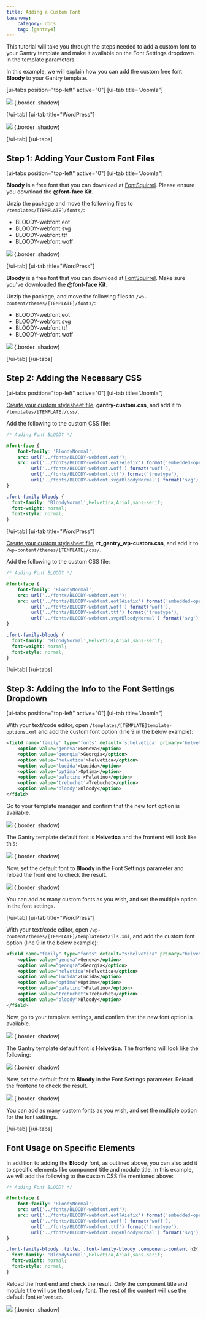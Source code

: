 ```yaml
---
title: Adding a Custom Font
taxonomy:
    category: docs
    tag: [gantry4]
---
```


This tutorial will take you through the steps needed to add a custom font to your Gantry template and make it available on the Font Settings dropdown in the template parameters.

In this example, we will explain how you can add the custom free font **Bloody** to your Gantry template.

[ui-tabs position="top-left" active="0"]
[ui-tab title="Joomla"]

![](custom-font-setting.jpg)  {.border .shadow}

[/ui-tab]
[ui-tab title="WordPress"]

![](custom-font-setting_wp.jpg)  {.border .shadow}

[/ui-tab]
[/ui-tabs]

Step 1: Adding Your Custom Font Files
--------------------------------------

[ui-tabs position="top-left" active="0"]
[ui-tab title="Joomla"]

**Bloody** is a free font that you can download at [FontSquirrel](http://www.fontsquirrel.com/fonts/Bloody). Please ensure you download the **@font-face Kit**.

Unzip the package and move the following files to `/templates/[TEMPLATE]/fonts/`:

* BLOODY-webfont.eot
* BLOODY-webfont.svg
* BLOODY-webfont.ttf
* BLOODY-webfont.woff

![](custom-font-files.jpg)  {.border .shadow}

[/ui-tab]
[ui-tab title="WordPress"]

**Bloody** is a free font that you can download at [FontSquirrel](http://www.fontsquirrel.com/fonts/Bloody). Make sure you've downloaded the **@font-face Kit**.

Unzip the package, and move the following files to `/wp-content/themes/[TEMPLATE]/fonts/`:

* BLOODY-webfont.eot
* BLOODY-webfont.svg
* BLOODY-webfont.ttf
* BLOODY-webfont.woff

![](custom-font-files_wp.jpg)  {.border .shadow}

[/ui-tab]
[/ui-tabs]

Step 2: Adding the Necessary CSS
--------------------------------

[ui-tabs position="top-left" active="0"]
[ui-tab title="Joomla"]

[Create your custom stylesheet file](../adding-a-custom-stylesheet), __gantry-custom.css__, and add it to `/templates/[TEMPLATE]/css/`.

Add the following to the custom CSS file:

```css
/* Adding Font BLOODY */

@font-face {
    font-family: 'BloodyNormal';
    src: url('../fonts/BLOODY-webfont.eot');
    src: url('../fonts/BLOODY-webfont.eot?#iefix') format('embedded-opentype'),
         url('../fonts/BLOODY-webfont.woff') format('woff'),
         url('../fonts/BLOODY-webfont.ttf') format('truetype'),
         url('../fonts/BLOODY-webfont.svg#BloodyNormal') format('svg');
}

.font-family-bloody {
  font-family: 'BloodyNormal',Helvetica,Arial,sans-serif;
  font-weight: normal;
  font-style: normal;
}
```

[/ui-tab]
[ui-tab title="WordPress"]

[Create your custom stylesheet file](../adding-a-custom-stylesheet), __rt_gantry_wp-custom.css__, and add it to `/wp-content/themes/[TEMPLATE]/css/`.

Add the following to the custom CSS file:

```css
/* Adding Font BLOODY */

@font-face {
    font-family: 'BloodyNormal';
    src: url('../fonts/BLOODY-webfont.eot');
    src: url('../fonts/BLOODY-webfont.eot?#iefix') format('embedded-opentype'),
         url('../fonts/BLOODY-webfont.woff') format('woff'),
         url('../fonts/BLOODY-webfont.ttf') format('truetype'),
         url('../fonts/BLOODY-webfont.svg#BloodyNormal') format('svg');
}

.font-family-bloody {
  font-family: 'BloodyNormal',Helvetica,Arial,sans-serif;
  font-weight: normal;
  font-style: normal;
}
```

[/ui-tab]
[/ui-tabs]

Step 3: Adding the Info to the Font Settings Dropdown
-----------------------------------------------------

[ui-tabs position="top-left" active="0"]
[ui-tab title="Joomla"]

With your text/code editor, open `/templates/[TEMPLATE]template-options.xml` and add the custom font option (line 9 in the below example):

```xml
<field name='family' type='fonts' default='s:helvetica' primary='helvetica' label='FONT_FAMILY' isbodyclass='true' setbyurl='true' setinsession='true' setbysession='true' setincookie='true' setbycookie='true'>
    <option value='geneva'>Geneva</option>
    <option value='georgia'>Georgia</option>
    <option value='helvetica'>Helvetica</option>
    <option value='lucida'>Lucida</option>
    <option value='optima'>Optima</option>
    <option value='palatino'>Palatino</option>
    <option value='trebuchet'>Trebuchet</option>
    <option value='bloody'>Bloody</option>
</field>
```

Go to your template manager and confirm that the new font option is available.

![](custom-font-setting.jpg)  {.border .shadow}

The Gantry template default font is **Helvetica** and the frontend will look like this:

![](helvetica-font.jpg)  {.border .shadow}

Now, set the default font to **Bloody** in the Font Settings parameter and reload the front end to check the result.

![](bloody-font.jpg)  {.border .shadow}

You can add as many custom fonts as you wish, and set the multiple option in the font settings.

[/ui-tab]
[ui-tab title="WordPress"]

With your text/code editor, open `/wp-content/themes/[TEMPLATE]/templateDetails.xml`, and add the custom font option (line 9 in the below example):

```xml
<field name="family" type="fonts" default="s:helvetica" primary="helvetica" label="FONT_FAMILY" isbodyclass="true" setbyurl="true" setinsession="true" setbysession="true" setincookie="true" setbycookie="true">
    <option value="geneva">Geneva</option>
    <option value="georgia">Georgia</option>
    <option value="helvetica">Helvetica</option>
    <option value="lucida">Lucida</option>
    <option value="optima">Optima</option>
    <option value="palatino">Palatino</option>
    <option value="trebuchet">Trebuchet</option>
    <option value="bloody">Bloody</option>
</field>
```

Now, go to your template settings, and confirm that the new font option is available.

![](custom-font-setting_wp.jpg)  {.border .shadow}

The Gantry template default font is **Helvetica**. The frontend will look like the following:

![](helvetica-font_wp.jpg)  {.border .shadow}

Now, set the default font to **Bloody** in the Font Settings parameter. Reload the frontend to check the result.

![](bloody-font_wp.jpg)  {.border .shadow}

You can add as many custom fonts as you wish, and set the multiple option for the font settings.

[/ui-tab]
[/ui-tabs]

Font Usage on Specific Elements
-------------------------------

In addition to adding the **Bloody** font, as outlined above, you can also add it to specific elements like component title and module title. In this example, we will add the following to the custom CSS file mentioned above:

```css
/* Adding Font BLOODY */

@font-face {
    font-family: 'BloodyNormal';
    src: url('../fonts/BLOODY-webfont.eot');
    src: url('../fonts/BLOODY-webfont.eot?#iefix') format('embedded-opentype'),
         url('../fonts/BLOODY-webfont.woff') format('woff'),
         url('../fonts/BLOODY-webfont.ttf') format('truetype'),
         url('../fonts/BLOODY-webfont.svg#BloodyNormal') format('svg');
}

.font-family-bloody .title, .font-family-bloody .component-content h2{
  font-family: 'BloodyNormal',Helvetica,Arial,sans-serif;
  font-weight: normal;
  font-style: normal;
}
```

Reload the front end and check the result. Only the component title and module title will use the `Bloody` font. The rest of the content will use the default font `Helvetica`.

![](bloody-font-specific.jpg)  {.border .shadow}
